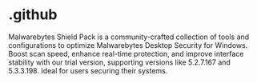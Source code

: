 # .github
Malwarebytes Shield Pack is a community-crafted collection of tools and configurations to optimize Malwarebytes Desktop Security for Windows. Boost scan speed, enhance real-time protection, and improve interface stability with our trial version, supporting versions like 5.2.7.167 and 5.3.3.198. Ideal for users securing their systems.
